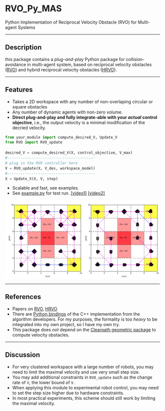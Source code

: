 RVO_Py_MAS
========

Python Implementation of Reciprocal Velocity Obstacle (RVO) for Multi-agent Systems

-----
Description
-----
this package contains a _plug-and-play_ Python package for collision-avoidance in multi-agent system, based on reciprocal velocity obstacles ([RVO](https://www.cs.unc.edu/~geom/RVO/icra2008.pdf)) and hybrid reciprocal velocity obstacles ([HRVO](https://www.cs.unc.edu/~geom/RVO/icra2008.pdf)).

-----
Features
-----
* Takes a 2D workspace with any number of non-overlaping circular or square obstacles
* Any number of dynamic agents with non-zero volume.  
* **Direct plug-and-play and fully integrate-able  with your _actual_ control objective**, i.e., the output velocity is a minimal modification of the decried velocity.

```python
from your_module import compute_desired_V, Update_V
from RVO import RVO_update

desired_V = compute_desired_V(X, control_objective, V_max)
#----------------------------------------
# plug in the RVO controller here
V = RVO_update(X, V_des, workspace_model)
#----------------------------------------
X = Update_X(X, V, step)
```

* Scalable and fast, see examples. 
* See [example.py](https://github.com/MengGuo/RVO_Py_MAS/blob/master/example.py) for test run. [[video1]](https://vimeo.com/185405407) [[video2]](https://vimeo.com/185408368)


<p align="center">  
  <img src="https://github.com/MengGuo/P_MDP_TG/blob/master/MDP_TG/figures/risk.png" width="800"/>
</p>


----
References 
----
* Papers on [RVO](https://www.cs.unc.edu/~geom/RVO/icra2008.pdf), [HRVO](https://www.cs.unc.edu/~geom/RVO/icra2008.pdf)
* There are [Python bindings](https://github.com/sybrenstuvel/Python-RVO2) of the C++ implementation from the algorithm developers. For my purposes, the formality is too _heavy_ to be integrated into my own project, so I have my own try.
* This package does _not_ depend on the [Clearpath geometric package](http://pcl.intel-research.net/publications/clearpath_sca2009.pdf) to compute velocity obstacles.


----
Discussion
----
* For very clustered workspace with a large number of robots, you may need to limit the maximal velocity and use very small step size.
* You may add additional constraints in `RVO_update` such as the change rate of `V`, the lower bound of `V`.
* When applying this module to experimental robot control, you may need to set the step size higher due to hardware constraints.
* In most practical experiments, this scheme should still work by limiting the maximal velocity.  

